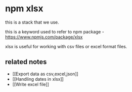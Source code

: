 # npm xlsx


this is a stack that we use. 

this is a keyword used to refer to npm package - https://www.npmjs.com/package/xlsx

xlsx is useful for working with csv files or excel format files. 


## related notes
- [[Export data as csv,excel,json]]
- [[Handling dates in xlsx]]
- [[Write excel file]]